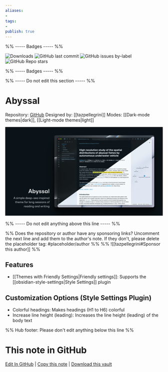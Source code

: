 ```yaml
---
aliases:
- 
tags: 
- 
publish: true
---
```


%% ----- Badges ----- %%

![Downloads](https://img.shields.io/badge/downloads-7073-573E7A?style=for-the-badge&logo=)
![GitHub last commit](https://img.shields.io/github/last-commit/tazpellegrini/abyssalobsidian?color=573E7A&label=last%20update&logo=github&style=for-the-badge)
![GitHub issues by-label](https://img.shields.io/github/issues/tazpellegrini/abyssalobsidian/help%20wanted?color=573E7A&logo=github&style=for-the-badge) 
![GitHub Repo stars](https://img.shields.io/github/stars/tazpellegrini/abyssalobsidian?color=573E7A&logo=github&style=for-the-badge)

%% ----- Badges ----- %%

%% ----- Do not edit this section ----- %%

# Abyssal

Repository: [GitHub](https://github.com/tazpellegrini/abyssalobsidian)
Designed by: [[tazpellegrini]]
Modes: [[Dark-mode themes|dark]], [[Light-mode themes|light]]



![screenshot](https://github.com/tazpellegrini/abyssalobsidian/raw/HEAD/abyssal-thumbnail.png)

%% ----- Do not edit anything above this line ----- %% 

%% Does the repository or author have any sponsoring links? Uncomment the next line and add them to the author's note. If they don't, please delete the placeholder tag: #placeholder/author %%
%% ![[tazpellegrini#Sponsor this author]] %%


## Features

- [[Themes with Friendly Settings|Friendly settings]]: Supports the [[obsidian-style-settings|Style Settings]] plugin

## Customization Options (Style Settings Plugin) 
- Colorful headings: Makes headings (H1 to H6) colorful
- Increase line height (leading): Increases the line height (leading) of the body text


%% Hub footer: Please don't edit anything below this line %%

# This note in GitHub

<span class="git-footer">[Edit In GitHub](https://github.dev/obsidian-community/obsidian-hub/blob/main/02%20-%20Community%20Expansions/02.05%20All%20Community%20Expansions/Themes/Abyssal.md "git-hub-edit-note") | [Copy this note](https://raw.githubusercontent.com/obsidian-community/obsidian-hub/main/02%20-%20Community%20Expansions/02.05%20All%20Community%20Expansions/Themes/Abyssal.md "git-hub-copy-note") | [Download this vault](https://github.com/obsidian-community/obsidian-hub/archive/refs/heads/main.zip "git-hub-download-vault") </span>
